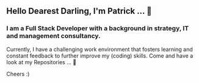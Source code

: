 ## Hello Dearest Darling, I'm Patrick ... 👋

### I am a Full Stack Developer with a background in strategy, IT and management consultancy.

Currently, I have a challenging work environment that fosters learning and constant feedback to further improve my (coding) skills. 
Come and have a look at my Repositories ... 🔭

Cheers :) 

<!--
**patrickgullmann/patrickgullmann** is a ✨ _special_ ✨ repository because its `README.md` (this file) appears on your GitHub profile.

Here are some ideas to get you started:

- 🔭 I’m currently working on ...
- 🌱 I’m currently learning ...
- 👯 I’m looking to collaborate on ...
- 🤔 I’m looking for help with ...
- 💬 Ask me about ...
- 📫 How to reach me: ...
- 😄 Pronouns: ...
- ⚡ Fun fact: ...
-->
